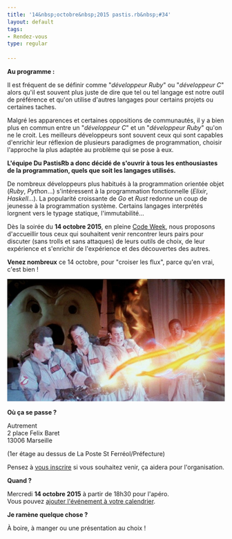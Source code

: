 ```yaml
---
title: '14&nbsp;octobre&nbsp;2015 pastis.rb&nbsp;#34'
layout: default
tags:
- Rendez-vous
type: regular

---
```


__Au programme :__

Il est fréquent de se définir comme "_développeur Ruby_" ou "_développeur C_" alors qu'il est souvent plus juste de dire que tel ou tel langage est notre outil de préférence et qu'on utilise d'autres langages pour certains projets ou certaines taches.

Malgré les apparences et certaines oppositions de communautés, il y a bien plus en commun entre un "_développeur C_" et un "_développeur Ruby_" qu'on ne le croit. Les meilleurs développeurs sont souvent ceux qui sont capables d'enrichir leur réflexion de plusieurs paradigmes de programmation, choisir l'approche la plus adaptée au problème qui se pose à eux.

**L'équipe Du PastisRb a donc décidé de s'ouvrir à tous les enthousiastes de la programmation, quels que soit les langages utilisés.**

De nombreux développeurs plus habitués à la programmation orientée objet (_Ruby_, _Python_…) s'intéressent à la programmation fonctionnelle (_Elixir_, _Haskell_…). La popularité croissante de _Go_ et _Rust_ redonne un coup de jeunesse à la programmation système. Certains langages interprétés lorgnent vers le typage statique, l'immutabilité…

Dès la soirée du **14 octobre 2015**, en pleine [Code Week](http://codeweek.eu), nous proposons d'accueillir tous ceux qui souhaitent venir rencontrer leurs pairs pour discuter (sans trolls et sans attaques) de leurs outils de choix, de leur expérience et s'enrichir de l'expérience et des découvertes des autres.

**Venez nombreux** ce 14 octobre, pour "croiser les flux", parce qu'en vrai, c'est bien !

<img src="/img/Ghostbusters-Cross-the-Streams-e1366912610178.jpg" />

__Où ça se passe ?__

Autrement<br />
2 place Felix Baret<br />
13006 Marseille

(1er étage au dessus de La Poste St Ferréol/Préfecture)

Pensez à [vous inscrire](http://doodle.com/poll/k753r37g6p75k33k) si vous souhaitez venir, ça aidera pour l'organisation.

__Quand ?__

Mercredi **14 octobre 2015** à partir de 18h30 pour l'apéro.<br />
Vous pouvez [ajouter l'événement à votre calendrier](/downloads/ics/pastis_rb%2334.ics).

__Je ramène quelque chose ?__

À boire, à manger ou une présentation au choix !